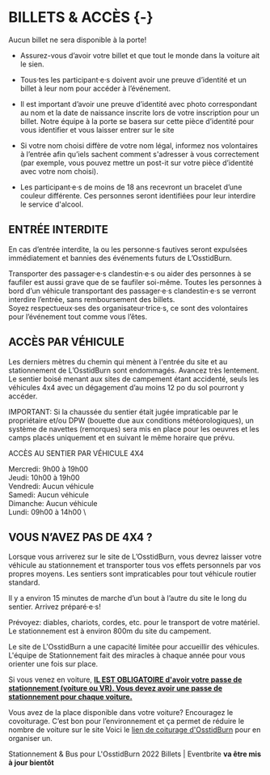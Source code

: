# BILLETS & ACCÈS {-}

Aucun billet ne sera disponible à la porte!

* Assurez-vous d’avoir votre billet et que tout le monde dans la voiture ait le sien. 

* Tous·tes les participant·e·s doivent avoir une preuve d’identité et un billet à leur nom pour accéder à l’événement.

* Il est important d’avoir une preuve d’identité avec photo correspondant au nom et la date de naissance inscrite lors de votre inscription pour un billet. Notre équipe à la porte se basera sur cette pièce d’identité pour vous identifier et vous laisser entrer sur le site

* Si votre nom choisi diffère de votre nom légal, informez nos volontaires à l’entrée afin qu’iels sachent comment s'adresser à vous correctement (par exemple, vous pouvez mettre un post-it sur votre pièce d’identité avec votre nom choisi).

* Les participant·e·s de moins de 18 ans recevront un bracelet d’une couleur différente. Ces personnes seront identifiées pour leur interdire le service d'alcool.

<h2><span> ENTRÉE INTERDITE </span></h2> 

En cas d’entrée interdite, la ou les personne·s fautives seront expulsées immédiatement et bannies des événements futurs de L’OsstidBurn.  

Transporter des passager·e·s clandestin·e·s ou aider des personnes à se faufiler est aussi grave que de se faufiler soi-même. Toutes les personnes à bord d’un véhicule transportant des passager·e·s clandestin·e·s  se verront interdire l’entrée, sans remboursement des billets.  
Soyez respectueux·ses des organisateur·trice·s, ce sont des volontaires pour l’événement tout comme vous l’êtes.

<h2><span> ACCÈS PAR VÉHICULE </span></h2> 

Les derniers mètres du chemin qui mènent à l'entrée du site et au stationnement de L’OsstidBurn sont endommagés. Avancez très lentement. 
Le sentier boisé menant aux sites de campement étant accidenté, seuls les véhicules 4x4 avec un dégagement d’au moins 12 po du sol pourront y accéder. 

IMPORTANT: Si la chaussée du sentier était jugée impraticable par le propriétaire et/ou DPW (bouette due aux conditions météorologiques), un système de navettes (remorques) sera mis en place pour les oeuvres et les camps placés uniquement et en suivant le même horaire que prévu. 


ACCÈS AU SENTIER PAR VÉHICULE 4X4 

Mercredi: 9h00 à 19h00 \
Jeudi: 10h00 à 19h00 \
Vendredi: Aucun véhicule \
Samedi: Aucun véhicule \
Dimanche: Aucun véhicule \
Lundi: 09h00 à 14h00 \

<h2><span> VOUS N’AVEZ PAS DE 4X4 ?  </span></h2> 

Lorsque vous arriverez sur le site de L’OsstidBurn, vous devrez laisser votre véhicule au stationnement et transporter tous vos effets personnels par vos propres moyens. Les sentiers sont impraticables pour tout véhicule routier standard.
 
Il y a environ 15 minutes de marche d’un bout à l’autre du site le long du sentier. Arrivez préparé·e·s!
 
Prévoyez: diables, chariots, cordes, etc. pour  le transport de votre matériel. Le stationnement est à environ 800m du site du campement. 


Le site de L'OsstidBurn a une capacité limitée pour accueillir des véhicules. L'équipe de Stationnement fait des miracles à chaque année pour vous orienter une fois sur place.

Si vous venez en voiture,  <span style="text-decoration:underline">**IL EST OBLIGATOIRE d'avoir votre passe de stationnement (voiture ou VR). Vous devez avoir une passe de stationnement pour chaque voiture.**</span>

Vous avez de la place disponible dans votre voiture? Encouragez le covoiturage.
C’est bon pour l’environnement et ça permet de réduire le nombre de voiture sur le site 
Voici le [lien de coiturage d'OsstidBurn](https://www.groupcarpool.com/t/qtayhw) pour en organiser un. 
 
Stationnement & Bus pour L'OsstidBurn 2022 Billets | Eventbrite **va être mis à jour bientôt**


